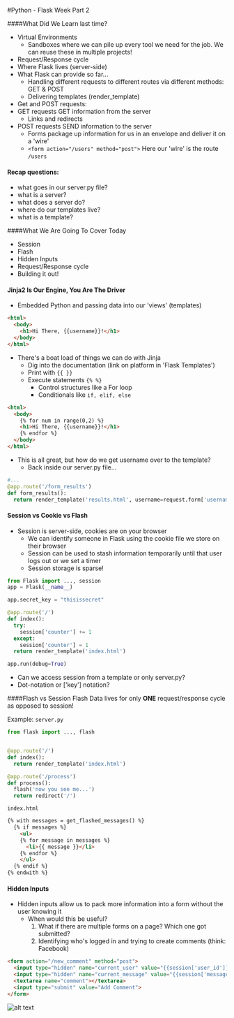 #Python - Flask Week Part 2

####What Did We Learn last time?


- Virtual Environments
  - Sandboxes where we can pile up every tool we need for the job.  We can reuse these in multiple projects!
- Request/Response cycle
- Where Flask lives (server-side)
- What Flask can provide so far...
  - Handling different requests to different routes via different methods: GET & POST
  - Delivering templates (render_template)
- Get and POST requests:
 - GET requests GET information from the server
   - Links and redirects
 - POST requests SEND information to the server
   - Forms package up information for us in an envelope and deliver it on a 'wire'
   - ```<form action="/users" method="post">``` Here our 'wire' is the route ```/users```

#### Recap questions:
- what goes in our server.py file?
- what is a server?
- what does a server do?
- where do our templates live?
- what is a template?




####What We Are Going To Cover Today
- Session
- Flash
- Hidden Inputs
- Request/Response cycle
- Building it out!



#### Jinja2 Is Our Engine, You Are The Driver
- Embedded Python and passing data into our 'views' (templates)
```html
<html>
  <body>
    <h1>Hi There, {{username}}!</h1>
  </body>
</html>
```
- There's a boat load of things we can do with Jinja
  - Dig into the documentation (link on platform in 'Flask Templates')
  - Print with ```{{ }}```
  - Execute statements ```{% %}```
    - Control structures like a For loop
    - Conditionals like ```if, elif, else```

```html
<html>
  <body>
    {% for num in range(0,2) %}
    <h1>Hi There, {{username}}!</h1>
    {% endfor %}
  </body>
</html>
```  
  - This is all great, but how do we get username over to the template?
    - Back inside our server.py file...
```python
#...
@app.route('/form_results')
def form_results():
  return render_template('results.html', username=request.form['username'])
```

#### Session vs Cookie vs Flash
- Session is server-side, cookies are on your browser
  - We can identify someone in Flask using the cookie file we store on their browser
  - Session can be used to stash information temporarily until that user logs out or we set a timer
  - Session storage is sparse!

```python
from Flask import ..., session
app = Flask(__name__)

app.secret_key = "thisissecret"

@app.route('/')
def index():
  try:
    session['counter'] += 1
  except:
    session['counter'] = 1
  return render_template('index.html')

app.run(debug=True)
```
  - Can we access session from a template or only server.py?
  - Dot-notation or ['key'] notation?

####Flash vs Session
Flash Data lives for only <b>ONE</b> request/response cycle as opposed to session!

Example:
`server.py`
```python
from flask import ..., flash


@app.route('/')
def index():
  return render_template('index.html')

@app.route('/process')
def process():
  flash('now you see me...')
  return redirect('/')
```

`index.html`
```html
{% with messages = get_flashed_messages() %}
  {% if messages %}
    <ul>
    {% for message in messages %}
      <li>{{ message }}</li>
    {% endfor %}
    </ul>
  {% endif %}
{% endwith %}
```

#### Hidden Inputs
- Hidden inputs allow us to pack more information into a form without the user knowing it
  - When would this be useful?  
    1. What if there are multiple forms on a page?  Which one got submitted?
    2. Identifying who's logged in and trying to create comments (think: Facebook)

```html
<form action="/new_comment" method="post">
  <input type="hidden" name="current_user" value="{{session['user_id']}}">
  <input type="hidden" name="current_message" value="{{session['message_id']}}">
  <textarea name="comment"></textarea>
  <input type="submit" value="Add Comment">
</form>
```

![alt text](FlaskReqResCycle.png "Request/Response Cycle")
